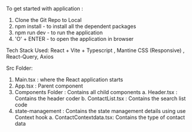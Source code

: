 To get started with application : 

1. Clone the Git Repo to Local 
2. npm install - to install all the dependent packages
3. npm run dev - to run the application
4. 'O' + ENTER - to open the application in browser

Tech Stack Used:
React + Vite + Typescript , Mantine CSS (Responsive) , React-Query, Axios

Src Folder:

1. Main.tsx : where the React application starts
2. App.tsx : Parent component
3. Components Folder : Contains all child components
    a. Header.tsx : Contains the header coder
    b. ContactList.tsx : Contains the search list code
4. state-management : Contains the state management details using use Context hook
    a. ContactContextdata.tsx: Contains the type of contact data